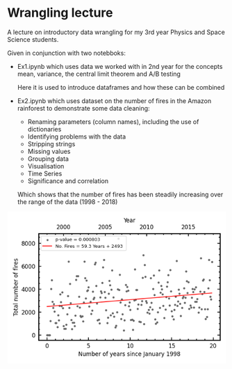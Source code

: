 # Wrangling lecture

A lecture on introductory data wrangling for my 3rd year Physics and Space Science students. 

Given in conjunction with two notebboks:

- Ex1.ipynb which uses data we worked with in 2nd year for the concepts mean, variance, the central limit theorem and A/B testing

  Here it is used to introduce dataframes and how these can be combined

- Ex2.ipynb which uses dataset on the number of fires in the Amazon rainforest to demonstrate some data cleaning:

    - Renaming parameters (column names), including the use of dictionaries
    - Identifying problems with the data
    - Stripping strings
    - Missing values
    - Grouping data
    - Visualisation
    - Time Series
    - Significance and correlation
      
  Which shows that the number of fires has been steadily increasing over the range of the data (1998 - 2018) 

![](https://raw.githubusercontent.com/steviecurran/wrangling-lecture/refs/heads/main/Fires_scatter-Years-sum.png)
